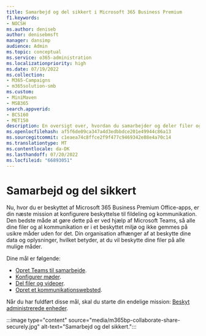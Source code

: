 ```yaml
---
title: Samarbejd og del sikkert i Microsoft 365 Business Premium
f1.keywords:
- NOCSH
ms.author: deniseb
author: denisebmsft
manager: dansimp
audience: Admin
ms.topic: conceptual
ms.service: o365-administration
ms.localizationpriority: high
ms.date: 07/19/2022
ms.collection:
- M365-Campaigns
- m365solution-smb
ms.custom:
- MiniMaven
- MSB365
search.appverid:
- BCS160
- MET150
description: En oversigt over, hvordan du samarbejder og deler filer og kommunikerer sikkert ved hjælp af Teams i Microsoft 365 Business Premium. I det lukkede miljø leveres af Teams, er filer og kommunikation fri for cybertrusler og cyberangreb.
ms.openlocfilehash: af5f6de09ca347a4d3edbbdce201e49944c86a13
ms.sourcegitcommit: c1eaea74c8ffce2f9f477c9469342e88e4a70c14
ms.translationtype: MT
ms.contentlocale: da-DK
ms.lasthandoff: 07/20/2022
ms.locfileid: "66893051"
---
```

# <a name="collaborate-and-share-securely"></a>Samarbejd og del sikkert

Nu, hvor du er beskyttet af Microsoft 365 Business Premium Office-apps, er din næste mission at konfigurere beskyttelse til fildeling og kommunikation. Den bedste måde at gøre dette på er ved hjælp af Microsoft Teams, så alle dine filer og al kommunikation er i et beskyttet miljø og ikke gemmes på usikre måder uden for det. Din organisation afhænger af at beskytte dine data og oplysninger, hvilket betyder, at du vil beskytte dine filer på alle mulige måder.

Dine mål er følgende:

- [Opret Teams til samarbejde](create-teams-for-collaboration.md).
- [Konfigurer møder](set-up-meetings.md).
- [Del filer og videoer](share-files-and-videos.md).
- [Opret et kommunikationswebsted](create-communications-site.md).

Når du har fuldført disse mål, skal du starte din endelige mission: [Beskyt administrerede enheder](m365bp-protect-devices.md).

:::image type="content" source="media/m365bp-collaborate-share-securely.jpg" alt-text="Samarbejd og del sikkert.":::
